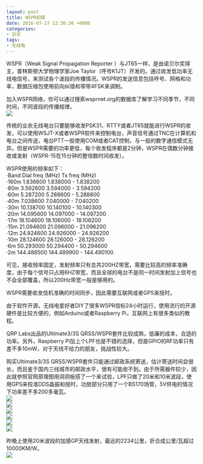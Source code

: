 ```yaml
---
layout: post
title: WSPR初探
date: 2016-07-27 12:36:36 +0800
categories:
- 日志
tags:
- 无线电
---
```



WSPR（Weak Signal Propagation Reporter ）与JT65一样，是由诺贝尔奖得主，普林斯顿大学物理学家Joe Taylor（呼号K1JT）开发的。通过收发低功率无线电信号，来测试各个波段的传播情况。WSPR的发送信息包括呼号、网格和功率，数据压缩包使用前向纠错和窄带4FSK来调制。    

加入WSPR网络，你可以通过搜索wsprnet.org的数据库了解学习不同季节，不同时间，不同波段的传播规律。    
![](https://github.com/bh3nvn/bh3nvn.github.io/raw/master/image/2016-07-27-00.jpg)       

传统的业余无线电台只要能够收发PSK31、RTTY或者JT65就能进行WSPR的收发，可以使用WSJT-X或者WSPR软件来控制电台，声音信号通过TNC在计算机和电台之间传送，电台PTT一般使用COM或者CAT控制，与一般的数字通信模式无异。但是WSPR需要的功率更低，每个收发程序都是2分钟，WSPR在偶数分钟接收或发射（WSPR-15在15分钟的整倍数时间收发）。   

WSPR使用的频率如下：    
·Band Dial freq (MHz) Tx freq (MHz)    
·160m 1.836600 1.838000 - 1.838200    
·80m 3.592600 3.594000 - 3.594200    
·60m 5.287200 5.288600 - 5.288800    
·40m	7.038600 7.040000 - 7.040200    
·30m 10.138700 10.140100 - 10.140300    
·20m 14.095600 14.097000 - 14.097200    
·17m 18.104600 18.106000 - 18.106200    
·15m 21.094600 21.096000 - 21.096200     
·12m 24.924600	24.926000 - 24.926200    
·10m 28.124600	28.126000 - 28.126200    
·6m 50.293000	50.294400 - 50.294600    
·2m 144.488500	144.489900 - 144.490100    

可见，接收频率固定，发射频率只有总共200HZ带宽，需要比较高的频率准确度，由于每个信号只占用6HZ带宽，而且全球的电台不是同一时间发射加上信号也不会全部覆盖，所以200Hz带宽一般是够用的。    

WSPR需要收发信机准确的时间同步，因此需要互联网或者GPS来授时。    

由于软件开源，无线电爱好者DIY了很多WSPR信标24小时运行，使用流行的开源硬件是比较方便的，例如Arduino或者Raspberry Pi，互联网上有很多类似的教程。

QRP Labs出品的Ultimate3/3S QRSS/WSPR套件比较成熟，低廉的成本，合适的功率。另外，Raspberry Pi加上个LPF也是不错的选择，但是GPIO的RF功率只有差不多10mW，对于天线不给力的朋友，挑战性较大。

购买Ultimate3/3S QRSS/WSPR套件只能通过邮政系统寄送，估计寄送时间会很长，而且鉴于国内三线城市的邮政水平，很有可能收不到。由于所需器件较少，因此就参照官网原理图用洞洞板搭了一个来试验，LPF只做了20米和10米波段，使用GPS来校准DDS晶振和授时，功放部分只用了一个BS170场管，5V供电的情况下功率差不多200多毫瓦。    
![](https://github.com/bh3nvn/bh3nvn.github.io/raw/master/image/2016-07-27-01.JPG)      
![](https://github.com/bh3nvn/bh3nvn.github.io/raw/master/image/2016-07-27-02.JPG)     
![](https://github.com/bh3nvn/bh3nvn.github.io/raw/master/image/2016-07-27-03.JPG)      
![](https://github.com/bh3nvn/bh3nvn.github.io/raw/master/image/2016-07-27-04.JPG)      
![](https://github.com/bh3nvn/bh3nvn.github.io/raw/master/image/2016-07-27-06.JPG)     
![](https://github.com/bh3nvn/bh3nvn.github.io/raw/master/image/2016-07-27-05.JPG)      

昨晚上使用20米波段的加感GP天线发射，最远的2234公里，折合成公里/瓦超过10000KM/W。   
![](https://github.com/bh3nvn/bh3nvn.github.io/raw/master/image/2016-07-27-07.JPG)      








